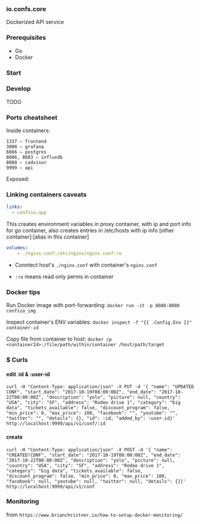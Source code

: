 ### io.confs.core

Dockerized API service

### Prerequisites

- Go
- Docker

### Start

### Develop

TODO

### Ports cheatsheet

Inside containers:

```
1337 — frontend
3000 — grafana
6666 — postgres
8086, 8083 — influxdb
8080 — cadvisor
9999 — api
```
Exposed:

### Linking containers caveats

```yaml
links:
  - confsio:app
```

This creates environment variables in proxy container, with ip and port info for go container, also creates entries in /etc/hosts with ip info [other container]:[alias in this container]

```yaml
volumes:
    - ./nginx.conf:/etc/nginx/nginx.conf:ro
```

- Conntect host's `./nginx.conf` with container's `nginx.conf`

- `:ro` means read only perms in container

### Docker tips

Run Docker image with port-forwarding: `docker run -it -p 8080:8080 confsio_img`

Inspect container's ENV variables: `docker inspect -f "{{ .Config.Env }}" container-id`

Copy file from container to host: `docker cp <containerId>:/file/path/within/container /host/path/target`

###  $ Curls

#### edit :id & :user-id

```
curl -H "Content-Type: application/json" -X PUT -d '{ "name": "UPDATED CONF", "start_date": "2017-10-19T08:00:00Z", "end_date": "2017-10-22T08:00:00Z", "description": "yolo", "picture": null, "country": "USA", "city": "SF", "address": "Rodeo drive 1", "category": "big data", "tickets_available": false, "discount_program": false, "min_price": 0, "max_price": 100, "facebook": "", "youtube": "", "twitter": "", "details": {}, "id": :id, "added_by": :user-id}' http://localhost:9999/api/v1/conf/:id
```

#### create

```
curl -H "Content-Type: application/json" -X POST -d '{ "name": "CREATED!CONF", "start_date": "2017-10-19T08:00:00Z", "end_date": "2017-10-22T08:00:00Z", "description": "yolo", "picture": null, "country": "USA", "city": "SF", "address": "Rodeo drive 1", "category": "big data", "tickets_available": false, "discount_program": false, "min_price": 0, "max_price": 100, "facebook": null, "youtube": null, "twitter": null, "details": {}}' http://localhost:9999/api/v1/conf
```

###  Monitoring

from `https://www.brianchristner.io/how-to-setup-docker-monitoring/`

